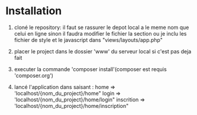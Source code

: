 # Installation 
1) cloné le repository: il faut se rassurer le depot local a le meme nom que celui en ligne sinon il faudra
modifier le fichier la section ou je inclu les fichier de style et le javascript dans 
"views/layouts/app.php" 

2) placer le project dans le dossier 'www' du serveur local si c'est pas deja fait  

3) executer la commande 'composer install'(composer est requis 'composer.org')

4) lancé l'application dans saisant : 
    home => 'localhost/{nom_du_project}/home"
    login => 'localhost/{nom_du_project}/home/login"
    inscrition => 'localhost/{nom_du_project}/home/inscription"
